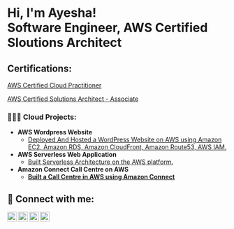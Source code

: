 <h1>Hi, I'm Ayesha! <br/><a >Software Engineer</a>, <a >AWS Certified Sloutions Architect</a> 
<h2>Certifications:</h2>

[AWS Certified Cloud Practitioner](https://www.credly.com/badges/ca5b53a5-38a7-4c05-b22b-7801fe95f251/public_url)

[AWS Certified Solutions Architect - Associate](https://www.credly.com/badges/fe16680f-cc8d-49d8-ab7d-7c40fcebaad1/public_url)

<h3>👩🏻‍💻 Cloud Projects:</h3>

- <b>AWS Wordpress Website</b>
  - [Deployed And Hosted a WordPress Website on AWS using Amazon EC2, Amazon RDS, Amazon CloudFront, Amazon Route53, AWS IAM.](https://github.com/AyeshaTalha/WordPressWebsite)
- <b>AWS Serverless Web Application</b>
  - [Built Serverless Architecture on the AWS platform.](https://github.com/AyeshaTalha/ServerlessWebApplication) <b>
- <b>Amazon Connect Call Centre on AWS</b>
  - [Built a Call Centre in AWS using Amazon Connect](https://github.com/AyeshaTalha/AmazonConnectCallCentre)
  

<h2> 🤳 Connect with me:</h2>

[<img align="left" alt="AyeshaTalha | YouTube" width="22px" src="https://cdn.jsdelivr.net/npm/simple-icons@v3/icons/youtube.svg" />][youtube]
[<img align="left" alt="AyeshaTalha | Twitter" width="22px" src="https://cdn.jsdelivr.net/npm/simple-icons@v3/icons/twitter.svg" />][twitter]
[<img align="left" alt="AyeshaTalha | LinkedIn" width="22px" src="https://cdn.jsdelivr.net/npm/simple-icons@v3/icons/linkedin.svg" />][linkedin]
[<img align="left" alt="AyeshaTalha | Instagram" width="22px" src="https://cdn.jsdelivr.net/npm/simple-icons@v3/icons/instagram.svg" />][instagram]

[twitter]: https://twitter.com/ayeshatalha
[youtube]: https://www.youtube.com/c/ayeshatalha
[instagram]: https://www.instagram.com/ayeshatalhaa/
[linkedin]: https://linkedin.com/in/ayesha-talha
<!--
**joshmadakor1/joshmadakor1** is a ✨ _special_ ✨ repository because its `README.md` (this file) appears on your GitHub profile.

Here are some ideas to get you started:

- 🔭 I’m currently working on ...
- 🌱 I’m currently learning ...
- 👯 I’m looking to collaborate on ...
- 🤔 I’m looking for help with ...
- 💬 Ask me about ...
- 📫 How to reach me: ...
- 😄 Pronouns: ...
- ⚡ Fun fact: ...
-->
